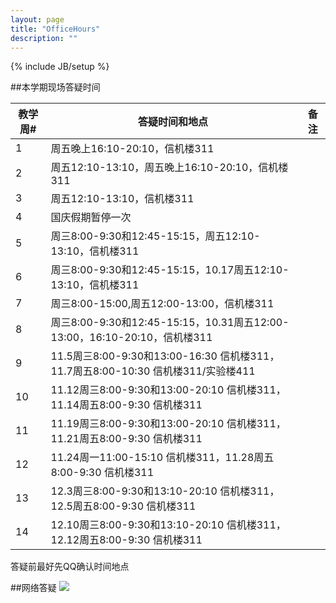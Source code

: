 ```yaml
---
layout: page
title: "OfficeHours"
description: ""
---
```

{% include JB/setup %}

##本学期现场答疑时间

<table class="table table-bordered table-condensed">
 <thead>
   <tr>
      <th>教学周# </th>
      <th>答疑时间和地点</th>
	  <th>备注</th>
   </tr>
 </thead> 
 <tbody>
   <tr>
      <td>1  </td>
      <td>周五晚上16:10-20:10，信机楼311 </td>
      <td> </td>
   </tr>
   <tr>
      <td>2  </td>
      <td>周五12:10-13:10，周五晚上16:10-20:10，信机楼311 </td>
      <td> </td>
   </tr>
   <tr>
      <td>3  </td>
      <td>周五12:10-13:10，信机楼311 </td>
      <td> </td>
   </tr>
   <tr>
      <td>4  </td>
      <td>国庆假期暂停一次 </td>
      <td> </td>
   </tr>
   <tr>
      <td>5  </td>
      <td>周三8:00-9:30和12:45-15:15，周五12:10-13:10，信机楼311 </td>
      <td> </td>
   </tr>
   <tr>
      <td>6  </td>
      <td>周三8:00-9:30和12:45-15:15，10.17周五12:10-13:10，信机楼311 </td>
      <td> </td>
   </tr>
   <tr>
      <td>7  </td>
      <td>周三8:00-15:00,周五12:00-13:00，信机楼311 </td>
      <td> </td>
   </tr>
   <tr>
      <td>8  </td>
      <td>周三8:00-9:30和12:45-15:15，10.31周五12:00-13:00，16:10-20:10，信机楼311 </td>
      <td> </td>
   </tr>
   <tr>
      <td>9  </td>
      <td>11.5周三8:00-9:30和13:00-16:30 信机楼311，11.7周五8:00-10:30 信机楼311/实验楼411 </td>
      <td> </td>
   </tr>
   <tr>
      <td>10  </td>
      <td>11.12周三8:00-9:30和13:00-20:10 信机楼311，11.14周五8:00-9:30 信机楼311  </td>
      <td> </td>
   </tr>
   <tr>
      <td>11  </td>
      <td>11.19周三8:00-9:30和13:00-20:10 信机楼311，11.21周五8:00-9:30 信机楼311  </td>
      <td> </td>
   </tr>
   <tr>
      <td>12  </td>
      <td>11.24周一11:00-15:10 信机楼311，11.28周五8:00-9:30 信机楼311  </td>
      <td> </td>
   </tr>
   <tr>
      <td>13  </td>
      <td>12.3周三8:00-9:30和13:10-20:10 信机楼311，12.5周五8:00-9:30 信机楼311  </td>
      <td> </td>
   </tr>
   <tr>
      <td>14  </td>
      <td>12.10周三8:00-9:30和13:10-20:10 信机楼311，12.12周五8:00-9:30 信机楼311  </td>
      <td> </td>
   </tr>


 </tbody>
</table>

答疑前最好先QQ确认时间地点

##网络答疑
![](http://i.imgur.com/VqoCatq.png)

